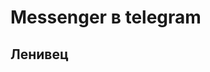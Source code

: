 <hLml Lang="ru">
<head>
<erta charset-"UTF 8">
</head>
<body>
<h1>Messenger в telegram</h1>
<h2> Ленивец </h2>
</budy>
</html>
